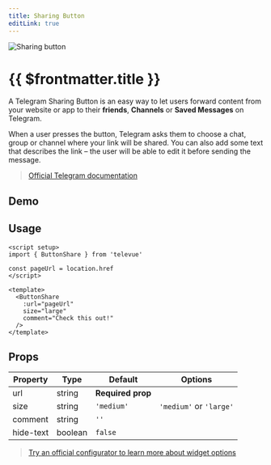 ```yaml
---
title: Sharing Button
editLink: true
---
```


<script setup>
  import ButtonShare from '../../src/components/ButtonShare.vue';
  import ComponentDemo from '../components/ComponentDemo.vue';
  
  const pageUrl = 'https://televue.skhr.vg/widgets/share';
  const pageTitle = 'Telegram Sharing Button Widget for Vue 3';
</script>

![Sharing button](https://core.telegram.org/img/Widget_Share.svg)

# {{ $frontmatter.title }}

A Telegram Sharing Button is an easy way to let users forward content from your website or app to their **friends**, 
**Channels** or **Saved Messages** on Telegram.

When a user presses the button, Telegram asks them to choose a chat, group or channel where your link will be shared. 
You can also add some text that describes the link – the user will be able to edit it before sending the message.

> [Official Telegram documentation](https://core.telegram.org/widgets/share)

## Demo

<ComponentDemo>
  <ButtonShare
    :url="pageUrl"
    size="large"
    :comment="pageTitle"
  />
</ComponentDemo>


## Usage

```vue
<script setup>
import { ButtonShare } from 'televue'

const pageUrl = location.href
</script>

<template>
  <ButtonShare
    :url="pageUrl"
    size="large"
    comment="Check this out!"
  />
</template>
```

## Props

| Property       | Type    | Default           | Options                 |
|----------------|---------|-------------------|-------------------------|
| url            | string  | **Required prop** |                         |
| size           | string  | `'medium'`        | `'medium'` or `'large'` |
| comment        | string  | `''`              |                         |
| hide-text      | boolean | `false`           |                         |

> [Try an official configurator to learn more about widget options](https://core.telegram.org/widgets/share#widget-constructor)
